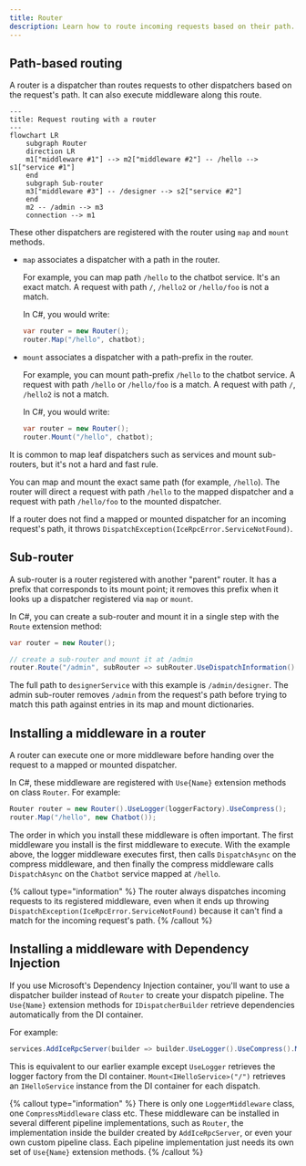 ```yaml
---
title: Router
description: Learn how to route incoming requests based on their path.
---
```


## Path-based routing

A router is a dispatcher than routes requests to other dispatchers based on the request's path. It can also execute
middleware along this route.

```mermaid
---
title: Request routing with a router
---
flowchart LR
    subgraph Router
    direction LR
    m1["middleware #1"] --> m2["middleware #2"] -- /hello --> s1["service #1"]
    end
    subgraph Sub-router
    m3["middleware #3"] -- /designer --> s2["service #2"]
    end
    m2 -- /admin --> m3
    connection --> m1
```

These other dispatchers are registered with the router using `map` and `mount` methods.

- `map` associates a dispatcher with a path in the router.

    For example, you can map path `/hello` to the chatbot service. It's an exact match. A request with path `/`,
    `/hello2` or `/hello/foo` is not a match.

    In C#, you would write:

    ```csharp
    var router = new Router();
    router.Map("/hello", chatbot);
    ```

- `mount` associates a dispatcher with a path-prefix in the router.

    For example, you can mount path-prefix `/hello` to the chatbot service. A request with path `/hello` or `/hello/foo`
    is a match. A request with path `/`, `/hello2` is not a match.

    In C#, you would write:

    ```csharp
    var router = new Router();
    router.Mount("/hello", chatbot);
    ```

It is common to map leaf dispatchers such as services and mount sub-routers, but it's not a hard and fast rule.

You can map and mount the exact same path (for example, `/hello`). The router will direct a request with path `/hello`
to the mapped dispatcher and a request with path `/hello/foo` to the mounted dispatcher.

If a router does not find a mapped or mounted dispatcher for an incoming request's path, it throws
`DispatchException(IceRpcError.ServiceNotFound)`.

## Sub-router

A sub-router is a router registered with another "parent" router. It has a prefix that corresponds to its mount point;
it removes this prefix when it looks up a dispatcher registered via `map` or `mount`.

In C#, you can create a sub-router and mount it in a single step with the `Route` extension method:

```csharp
var router = new Router();

// create a sub-router and mount it at /admin
router.Route("/admin", subRouter => subRouter.UseDispatchInformation().Map("/designer", designerService));
```

The full path to `designerService` with this example is `/admin/designer`. The admin sub-router removes `/admin` from
the request's path before trying to match this path against entries in its map and mount dictionaries.

## Installing a middleware in a router

A router can execute one or more middleware before handing over the request to a mapped or mounted dispatcher.

In C#, these middleware are registered with `Use{Name}` extension methods on class `Router`. For example:

```csharp
Router router = new Router().UseLogger(loggerFactory).UseCompress();
router.Map("/hello", new Chatbot());
```

The order in which you install these middleware is often important. The first middleware you install is the first
middleware to execute. With the example above, the logger middleware executes first, then calls `DispatchAsync` on the
compress middleware, and then finally the compress middleware calls `DispatchAsync` on the `Chatbot` service mapped at
`/hello`.

{% callout type="information" %}
The router always dispatches incoming requests to its registered middleware, even when it ends up throwing
`DispatchException(IceRpcError.ServiceNotFound)` because it can't find a match for the incoming request's path.
{% /callout %}

## Installing a middleware with Dependency Injection

If you use Microsoft's Dependency Injection container, you'll want to use a dispatcher builder instead of `Router` to
create your dispatch pipeline. The `Use{Name}` extension methods for `IDispatcherBuilder` retrieve dependencies
automatically from the DI container.

For example:

```csharp
services.AddIceRpcServer(builder => builder.UseLogger().UseCompress().Mount<IHelloService>("/"));
```

This is equivalent to our earlier example except `UseLogger` retrieves the logger factory from the DI container.
`Mount<IHelloService>("/")` retrieves an `IHelloService` instance from the DI container for each dispatch.

{% callout type="information" %}
There is only one `LoggerMiddleware` class, one `CompressMiddleware` class etc. These middleware can be installed in
several different pipeline implementations, such as `Router`, the implementation inside the builder created by
`AddIceRpcServer`, or even your own custom pipeline class. Each pipeline implementation just needs its own set of
`Use{Name}` extension methods.
{% /callout %}
